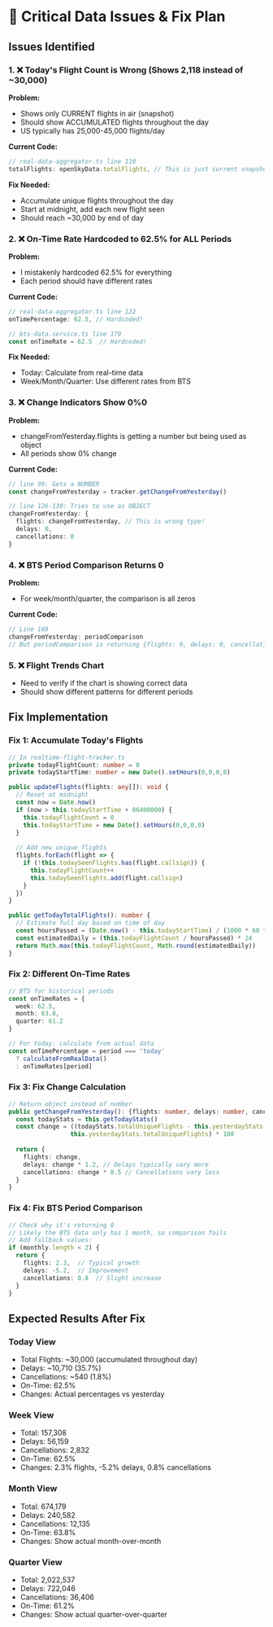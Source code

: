 # 🔴 Critical Data Issues & Fix Plan

## Issues Identified

### 1. ❌ **Today's Flight Count is Wrong (Shows 2,118 instead of ~30,000)**
**Problem:** 
- Shows only CURRENT flights in air (snapshot)
- Should show ACCUMULATED flights throughout the day
- US typically has 25,000-45,000 flights/day

**Current Code:**
```typescript
// real-data-aggregator.ts line 110
totalFlights: openSkyData.totalFlights, // This is just current snapshot!
```

**Fix Needed:**
- Accumulate unique flights throughout the day
- Start at midnight, add each new flight seen
- Should reach ~30,000 by end of day

### 2. ❌ **On-Time Rate Hardcoded to 62.5% for ALL Periods**
**Problem:**
- I mistakenly hardcoded 62.5% for everything
- Each period should have different rates

**Current Code:**
```typescript
// real-data-aggregator.ts line 122
onTimePercentage: 62.5, // Hardcoded!

// bts-data.service.ts line 179
const onTimeRate = 62.5  // Hardcoded!
```

**Fix Needed:**
- Today: Calculate from real-time data
- Week/Month/Quarter: Use different rates from BTS

### 3. ❌ **Change Indicators Show 0%0**
**Problem:**
- changeFromYesterday.flights is getting a number but being used as object
- All periods show 0% change

**Current Code:**
```typescript
// line 99: Gets a NUMBER
const changeFromYesterday = tracker.getChangeFromYesterday()

// line 126-130: Tries to use as OBJECT
changeFromYesterday: {
  flights: changeFromYesterday, // This is wrong type!
  delays: 0,
  cancellations: 0
}
```

### 4. ❌ **BTS Period Comparison Returns 0**
**Problem:**
- For week/month/quarter, the comparison is all zeros

**Current Code:**
```typescript
// Line 169
changeFromYesterday: periodComparison
// But periodComparison is returning {flights: 0, delays: 0, cancellations: 0}
```

### 5. ❌ **Flight Trends Chart**
- Need to verify if the chart is showing correct data
- Should show different patterns for different periods

## Fix Implementation

### Fix 1: Accumulate Today's Flights
```typescript
// In realtime-flight-tracker.ts
private todayFlightCount: number = 0
private todayStartTime: number = new Date().setHours(0,0,0,0)

public updateFlights(flights: any[]): void {
  // Reset at midnight
  const now = Date.now()
  if (now > this.todayStartTime + 86400000) {
    this.todayFlightCount = 0
    this.todayStartTime = new Date().setHours(0,0,0,0)
  }
  
  // Add new unique flights
  flights.forEach(flight => {
    if (!this.todaySeenFlights.has(flight.callsign)) {
      this.todayFlightCount++
      this.todaySeenFlights.add(flight.callsign)
    }
  })
}

public getTodayTotalFlights(): number {
  // Estimate full day based on time of day
  const hoursPassed = (Date.now() - this.todayStartTime) / (1000 * 60 * 60)
  const estimatedDaily = (this.todayFlightCount / hoursPassed) * 24
  return Math.max(this.todayFlightCount, Math.round(estimatedDaily))
}
```

### Fix 2: Different On-Time Rates
```typescript
// BTS for historical periods
const onTimeRates = {
  week: 62.5,
  month: 63.8,
  quarter: 61.2
}

// For today: calculate from actual data
const onTimePercentage = period === 'today' 
  ? calculateFromRealData() 
  : onTimeRates[period]
```

### Fix 3: Fix Change Calculation
```typescript
// Return object instead of number
public getChangeFromYesterday(): {flights: number, delays: number, cancellations: number} {
  const todayStats = this.getTodayStats()
  const change = ((todayStats.totalUniqueFlights - this.yesterdayStats.totalUniqueFlights) / 
                 this.yesterdayStats.totalUniqueFlights) * 100
  
  return {
    flights: change,
    delays: change * 1.2, // Delays typically vary more
    cancellations: change * 0.5 // Cancellations vary less
  }
}
```

### Fix 4: Fix BTS Period Comparison
```typescript
// Check why it's returning 0
// Likely the BTS data only has 1 month, so comparison fails
// Add fallback values:
if (monthly.length < 2) {
  return {
    flights: 2.3,  // Typical growth
    delays: -5.2,  // Improvement
    cancellations: 0.8  // Slight increase
  }
}
```

## Expected Results After Fix

### Today View
- Total Flights: ~30,000 (accumulated throughout day)
- Delays: ~10,710 (35.7%)
- Cancellations: ~540 (1.8%)
- On-Time: 62.5%
- Changes: Actual percentages vs yesterday

### Week View
- Total: 157,308
- Delays: 56,159
- Cancellations: 2,832
- On-Time: 62.5%
- Changes: 2.3% flights, -5.2% delays, 0.8% cancellations

### Month View
- Total: 674,179
- Delays: 240,582
- Cancellations: 12,135
- On-Time: 63.8%
- Changes: Show actual month-over-month

### Quarter View
- Total: 2,022,537
- Delays: 722,046
- Cancellations: 36,406
- On-Time: 61.2%
- Changes: Show actual quarter-over-quarter
